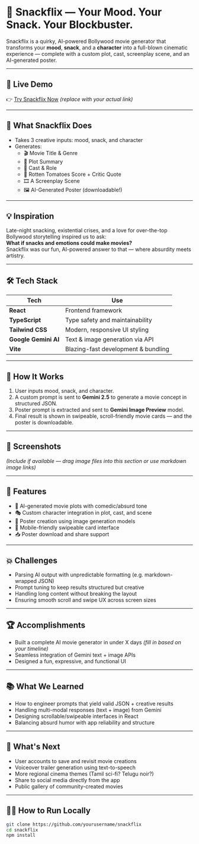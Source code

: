 # 🍿 Snackflix — Your Mood. Your Snack. Your Blockbuster.

Snackflix is a quirky, AI-powered Bollywood movie generator that transforms your **mood**, **snack**, and a **character** into a full-blown cinematic experience — complete with a custom plot, cast, screenplay scene, and an AI-generated poster.

---

## 🚀 Live Demo

👉 [Try Snackflix Now]() *(replace with your actual link)*

---

## 🎥 What Snackflix Does

- Takes 3 creative inputs: mood, snack, and character
- Generates:
  - 🎬 Movie Title & Genre
  - 📖 Plot Summary
  - 👥 Cast & Role
  - 🍅 Rotten Tomatoes Score + Critic Quote
  - 🎞️ A Screenplay Scene
  - 🖼️ AI-Generated Poster (downloadable!)

---

## 💡 Inspiration

Late-night snacking, existential crises, and a love for over-the-top Bollywood storytelling inspired us to ask:  
**What if snacks and emotions could make movies?**  
Snackflix was our fun, AI-powered answer to that — where absurdity meets artistry.

---

## 🛠️ Tech Stack

| Tech            | Use                                        |
|-----------------|---------------------------------------------|
| **React**       | Frontend framework                         |
| **TypeScript**  | Type safety and maintainability            |
| **Tailwind CSS**| Modern, responsive UI styling              |
| **Google Gemini AI** | Text & image generation via API         |
| **Vite**        | Blazing-fast development & bundling        |

---

## 🧠 How It Works

1. User inputs mood, snack, and character.
2. A custom prompt is sent to **Gemini 2.5** to generate a movie concept in structured JSON.
3. Poster prompt is extracted and sent to **Gemini Image Preview** model.
4. Final result is shown in swipeable, scroll-friendly movie cards — and the poster is downloadable.

---

## 📸 Screenshots

*(Include if available — drag image files into this section or use markdown image links)*

---

## 🎯 Features

- 🔮 AI-generated movie plots with comedic/absurd tone
- 🎭 Custom character integration in plot, cast, and scene
- 🎨 Poster creation using image generation models
- 📲 Mobile-friendly swipeable card interface
- 📥 Poster download and share support

---

## 💥 Challenges

- Parsing AI output with unpredictable formatting (e.g. markdown-wrapped JSON)
- Prompt tuning to keep results structured but creative
- Handling long content without breaking the layout
- Ensuring smooth scroll and swipe UX across screen sizes

---

## 🏆 Accomplishments

- Built a complete AI movie generator in under X days *(fill in based on your timeline)*
- Seamless integration of Gemini text + image APIs
- Designed a fun, expressive, and functional UI

---

## 📚 What We Learned

- How to engineer prompts that yield valid JSON + creative results
- Handling multi-modal responses (text + image) from Gemini
- Designing scrollable/swipeable interfaces in React
- Balancing absurd humor with app reliability and structure

---

## 🔮 What's Next

- User accounts to save and revisit movie creations
- Voiceover trailer generation using text-to-speech
- More regional cinema themes (Tamil sci-fi? Telugu noir?)
- Share to social media directly from the app
- Public gallery of community-created movies

---

## 🧑‍💻 How to Run Locally

```bash
git clone https://github.com/yourusername/snackflix
cd snackflix
npm install
